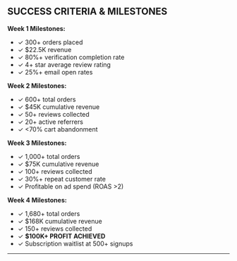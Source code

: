 ## SUCCESS CRITERIA & MILESTONES

**Week 1 Milestones:**

- ✓ 300+ orders placed
- ✓ $22.5K revenue
- ✓ 80%+ verification completion rate
- ✓ 4+ star average review rating
- ✓ 25%+ email open rates

**Week 2 Milestones:**

- ✓ 600+ total orders
- ✓ $45K cumulative revenue
- ✓ 50+ reviews collected
- ✓ 20+ active referrers
- ✓ <70% cart abandonment

**Week 3 Milestones:**

- ✓ 1,000+ total orders
- ✓ $75K cumulative revenue
- ✓ 100+ reviews collected
- ✓ 30%+ repeat customer rate
- ✓ Profitable on ad spend (ROAS >2)

**Week 4 Milestones:**

- ✓ 1,680+ total orders
- ✓ $168K cumulative revenue
- ✓ 150+ reviews collected
- ✓ **$100K+ PROFIT ACHIEVED**
- ✓ Subscription waitlist at 500+ signups

---
